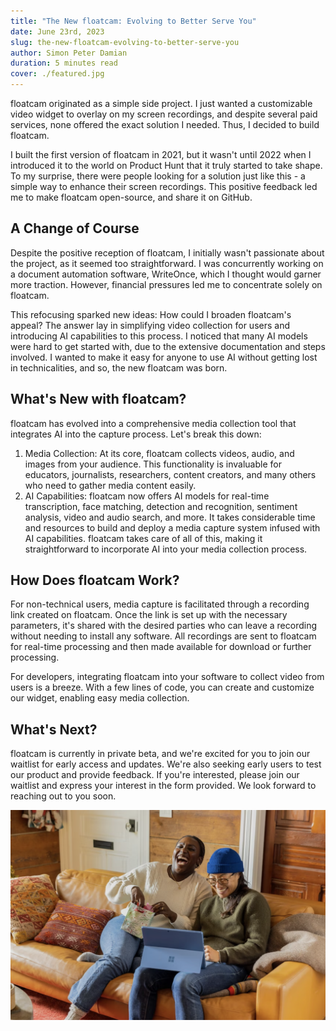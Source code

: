 ```yaml
---
title: "The New floatcam: Evolving to Better Serve You"
date: June 23rd, 2023
slug: the-new-floatcam-evolving-to-better-serve-you
author: Simon Peter Damian
duration: 5 minutes read
cover: ./featured.jpg
---
```


floatcam originated as a simple side project. I just wanted a customizable video widget to overlay on my screen recordings, and despite several paid services, none offered the exact solution I needed. Thus, I decided to build floatcam.

I built the first version of floatcam in 2021, but it wasn't until 2022 when I introduced it to the world on Product Hunt that it truly started to take shape. To my surprise, there were people looking for a solution just like this - a simple way to enhance their screen recordings. This positive feedback led me to make floatcam open-source, and share it on GitHub.

## A Change of Course

Despite the positive reception of floatcam, I initially wasn't passionate about the project, as it seemed too straightforward. I was concurrently working on a document automation software, WriteOnce, which I thought would garner more traction. However, financial pressures led me to concentrate solely on floatcam.

This refocusing sparked new ideas: How could I broaden floatcam's appeal? The answer lay in simplifying video collection for users and introducing AI capabilities to this process. I noticed that many AI models were hard to get started with, due to the extensive documentation and steps involved. I wanted to make it easy for anyone to use AI without getting lost in technicalities, and so, the new floatcam was born.

## What's New with floatcam?

floatcam has evolved into a comprehensive media collection tool that integrates AI into the capture process. Let's break this down:

1. Media Collection: At its core, floatcam collects videos, audio, and images from your audience. This functionality is invaluable for educators, journalists, researchers, content creators, and many others who need to gather media content easily.
2. AI Capabilities: floatcam now offers AI models for real-time transcription, face matching, detection and recognition, sentiment analysis, video and audio search, and more. It takes considerable time and resources to build and deploy a media capture system infused with AI capabilities. floatcam takes care of all of this, making it straightforward to incorporate AI into your media collection process.

## How Does floatcam Work?

For non-technical users, media capture is facilitated through a recording link created on floatcam. Once the link is set up with the necessary parameters, it's shared with the desired parties who can leave a recording without needing to install any software. All recordings are sent to floatcam for real-time processing and then made available for download or further processing.

For developers, integrating floatcam into your software to collect video from users is a breeze. With a few lines of code, you can create and customize our widget, enabling easy media collection.

## What's Next?

floatcam is currently in private beta, and we're excited for you to join our waitlist for early access and updates. We're also seeking early users to test our product and provide feedback. If you're interested, please join our waitlist and express your interest in the form provided. We look forward to reaching out to you soon.

![Ending Cover Image](./ending-cover.png)
